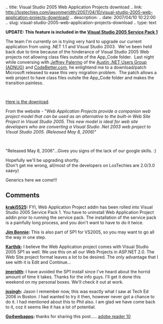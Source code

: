 .. title: Visual Studio 2005 Web Application Projects download
.. link: http://lostechies.com/jasonmeridth/2007/04/10/visual-studio-2005-web-application-projects-download/
.. description: 
.. date: 2007/04/10 10:22:00
.. slug: visual-studio-2005-web-application-projects-download
.. type: text


**UPDATE: This feature is included in the [Visual Studio 2005 Service Pack 1](http://msdn2.microsoft.com/en-us/vstudio/bb265237.aspx)** 

The team I'm currently on is trying very hard to upgrade our current application from using .NET 1.1 and Visual Studio 2003.  We've been held back due to time because of the hinderance of Visual Studio 2005 Web projects not allowing class files outsite of the App_Code folder.  Last night while conversing with [Jeffrey Palermo](http://codebetter.com/blogs/jeffrey.palermo/default.aspx) of the [Austin .NET Users Group (ADNUG)](http://adnug.org/) and [CodeBetter.com](http://www.codebetter.com), he enlightend me to a download/patch Microsoft released to ease this very migration problem.  The patch allows a web project to have class files outsite the App_Code folder and makes the transition painless. 

 

[Here is the download](http://msdn2.microsoft.com/en-us/asp.net/aa336618.aspx).

From the website - "_Web Application Projects provide a companion web project model that can be used as an alternative to the built-in Web Site Project in Visual Studio 2005. This new model is ideal for web site developers who are converting a Visual Studio .Net 2003 web project to Visual Studio 2005. (Released May 8, 2006)_"

 

"Released May 8, 2006"...Gives you signs of the lack of our google skills. :)

Hopefully we'll be upgrading shortly.  
(Don't get me wrong, all/most of the developers on LosTechies are 2.0/3.0 saavy)

Generics here we come!!!

## Comments

**[kraki5525](#7 "2007-04-10 12:41:35"):** FYI, Web Application Project addin has been rolled into Visual Studio 2005 Service Pack 1. You have to uninstall Web Application Project addin prior to running the service pack. The installation of the service pack is a painfully long process, and you don't want to have to do it twice.

**[Jim Bonnie](#8 "2007-04-10 14:18:22"):** This is also part of SP1 for VS2005, so you may want to go all the way in one step.

**[Karthik](#9 "2007-04-10 16:07:50"):** I believe the Web Application project comes with Visual Studio 2005 SP1 as well. We use this on all our Web Projects in ASP.NET 2.0. The Web Site project format leaves a lot to be desired. The only advantage that I see with it is Edit and Continue...

**[jmeridth](#10 "2007-04-10 17:59:36"):** I have avoided the SP1 install since I've heard about the horrid amount of time it takes. Thanks for the info guys. I'll get it done this weekend on my personal boxes. We'll check it out at work.

**[jssingh](#11 "2007-04-10 19:38:04"):** Jason I remember now, this was exactly what I saw at Tech Ed 2006 in Boston. I had wanted to try it then, however never got a chance to do it. I had mentioned about this to Phil also. I am glad we have come back to it, coz it seems like it has a lot of potential.

**[Go4webapps](#495 "2011-05-09 11:44:00"):** thanks for sharing this post..... [ adobe reader 10 ](http://go4webapps.com/)

